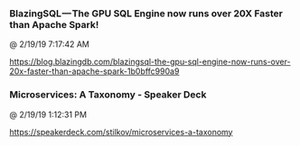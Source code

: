 ﻿

### BlazingSQL — The GPU SQL Engine now runs over 20X Faster than Apache Spark!
@ 2/19/19 7:17:42 AM

https://blog.blazingdb.com/blazingsql-the-gpu-sql-engine-now-runs-over-20x-faster-than-apache-spark-1b0bffc990a9



### Microservices: A Taxonomy - Speaker Deck
@ 2/19/19 1:12:31 PM

https://speakerdeck.com/stilkov/microservices-a-taxonomy

